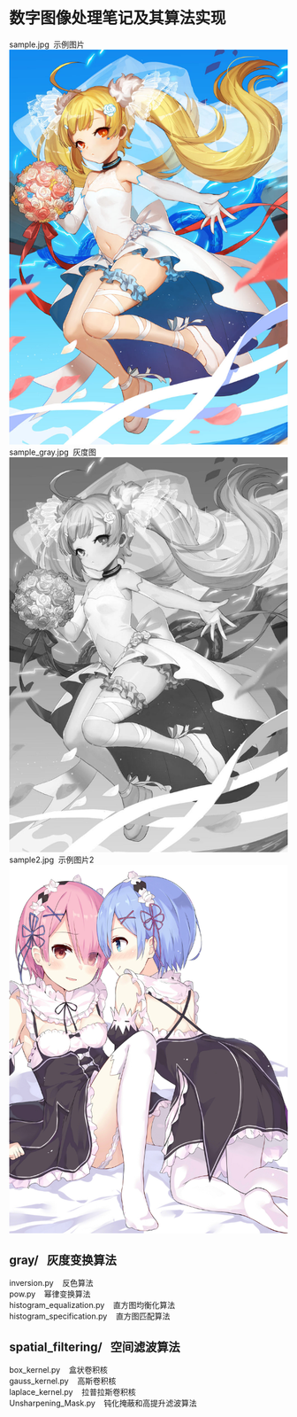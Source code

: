 # 数字图像处理笔记及其算法实现

sample.jpg &nbsp;示例图片 <br>
![示例图片](https://github.com/chinoll/digital_image_processing/raw/master/sample.jpg)
sample_gray.jpg &nbsp;灰度图 <br>
![灰度图](https://github.com/chinoll/digital_image_processing/raw/master/sample_gray.jpg)
sample2.jpg &nbsp;示例图片2 <br>
![示例图片2](https://github.com/chinoll/digital_image_processing/raw/master/sample2.jpg)

## gray/ &nbsp;&nbsp;灰度变换算法

inversion.py &nbsp;&nbsp; 反色算法 <br>
pow.py &nbsp;&nbsp; 幂律变换算法 <br>
histogram_equalization.py &nbsp;&nbsp; 直方图均衡化算法 <br>
histogram_specification.py &nbsp;&nbsp; 直方图匹配算法 <br>

## spatial_filtering/ &nbsp;&nbsp;空间滤波算法
box_kernel.py &nbsp;&nbsp; 盒状卷积核 <br>
gauss_kernel.py &nbsp;&nbsp; 高斯卷积核 <br>
laplace_kernel.py &nbsp;&nbsp; 拉普拉斯卷积核 <br>
Unsharpening_Mask.py &nbsp;&nbsp; 钝化掩蔽和高提升滤波算法 <br>